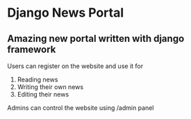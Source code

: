 # Django News Portal

## Amazing new portal written with django framework

Users can register on the website and use it for

1. Reading news
3. Writing their own news
4. Editing their news

Admins can control the website using /admin panel
